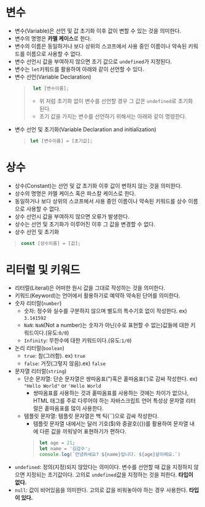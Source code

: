 # 변수
- 변수(Variable)은 선언 및 값 초기화 이후 값이 변할 수 있는 것을 의미한다.
- 변수의 명명은 **카멜 케이스**로 한다.
- 변수의 이름은 동일하거나 보다 상위의 스코프에서 사용 중인 이름이나 약속된 키워드를 이름으로 사용할 수 없다.
- 변수 선언시 값을 부여하지 않으면 초기 값으로 `undefined`가 지정된다.
- 변수는 `let`키워드를 활용하여 아래와 같이 선언할 수 있다.
- 변수 선언(Variable Declaration)
  >```javascript
  >  let [변수이름];
  >  ```
  >  - 위 처럼 초기화 없이 변수를 선언할 경우 그 값은 `undefined`로 초기화 된다.
  >  - 초기 값을 가지는 변수를 선언하기 위해서는 아래와 같이 명령한다.
- 변수 선언 및 초기화(Variable Declaration and initialization)
  >  ```javascript
  >  let [변수이름] = [초기값];
  >  ```
# 상수
- 상수(Constant)는 선언 및 값 초기화 이후 값이 변하지 않는 것을 의미한다.
- 상수의 명명은 카멜 케이스 혹은 파스칼 케이스로 한다.
- 동일하거나 보다 상위의 스코프에서 사용 중인 이름이나 약속된 키워드를 상수 이름으로 사용할 수 없다.
- 상수 선언시 값을 부여하지 않으면 오류가 발생한다.
- 상수는 선언 및 초기화가 이루어진 이후 그 값을 변경할 수 없다.
- 상수 선언 및 초기화
 >```javascript
 > const [상수이름] = [값];
 >```
# 리터럴 및 키워드
- 리터럴(Literal)은 어떠한 원시 값을 그대로 작성하는 것을 의미한다.
- 키워드(Keyword)는 언어에서 활용하기로 예약하 약속된 단어를 의미한다.
- 숫자 리터럴(`number`)
  - 숫자: 정수와 실수를 구분하지 않으며 별도의 특수기호 없이 작성한다. ex) `3.141592`
  - `NaN`: `NaN`(Not a number)는 숫자가 아닌(수로 표현할 수 없는)값들에 대한 키워드이다.(유도:`0/0`)
  - `Infinity`: 무한수에 대한 키워드이다.(유도:`1/0`)
- 논리 리터럴(`boolean`)
  - `true`: 참(그러함). ex) `true`
  - `false`: 거짓(그렇지 않음).ex) `false`
- 문자열 리터럴(`string`)
  - 단순 문자열: 단순 문자열은 쌍따옴표(")혹은 홑따옴표(')로 감싸 작성한다. ex) `"Hello World"` or `'Hello World`
    - 쌍따옴표를 사용하는 것과 홑따옴표를 사용하는 것에는 차이가 없으나, HTML 태그를 주로 다루어야 하는 자바스크립트 언어 특성상 문자열 리터럴은 홑따옴표를 많이 사용한다.
  - 템플릿 문자열: 템플릿 문자열은 백 틱(``)으로 감싸 작성한다.
    - 템플릿 문자열 내에서는 달러 기호($)와 중괄호({})를 활용하여 문자열 내에 다른 값을 끼워넣어 표현하기가 편하다.
    >```javascript
    > let age = 21;
    > let name = '김갑수';
    > console.log(`안녕하세요? ${name}입니다. ${age}살이에요.`)
    >```
- `undefined`: 정의(지정)되지 않았다는 의미이다. 변수를 선언할 때 값을 지정하지 않으면 지정되는 초기값이다. 고의로 `undefined`값을 지정하는 것을 피한다. **타입이 없다.**
- `null`: 값이 비어있음을 의미한다. 고의로 값을 비워놓아야 하는 경우 사용한다. **타입이 있다.**